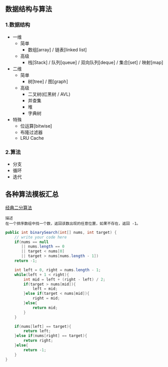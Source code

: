 ## 数据结构与算法 
### 1.数据结构
  - 一维
    - 简单
      - 数组[array] / 链表[linked list]
    - 高级
      - 栈[Stack] / 队列[queue] / 双向队列[deque] / 集合[set] / 映射[map]
  - 二维
    - 简单
      - 树[tree] / 图[graph]
    - 高级
      - 二叉树(红黑树 / AVL)
      - 并查集
      - 堆
      - 字典树
  - 特殊
    - 位运算[bitwise]
    - 布隆过滤器
    - LRU Cache
### 2.算法
 - 分支
 - 循环
 - 迭代
## 各种算法模板汇总
[经典二分算法](https://www.lintcode.com/problem/classical-binary-search)

```text
描述
在一个排序数组中找一个数，返回该数出现的任意位置，如果不存在，返回 -1。
```
```Java
public int binarySearch(int[] nums, int target) {
    // write your code here
    if(nums == null
       || nums.length == 0 
       || target < nums[0] 
       || target > nums[nums.length - 1]) 
    return -1;

    int left = 0, right = nums.length - 1;
    while(left + 1 < right){
        int mid = left + (right - left) / 2;
        if(target > nums[mid]){
            left = mid;
        }else if(target < nums[mid]){
            right = mid;
        }else{
            return mid;
        }
    }

    if(nums[left] == target){
        return left;
    }else if(nums[right] == target){
        return right;
    }else{
        return -1;
    }
}
```
